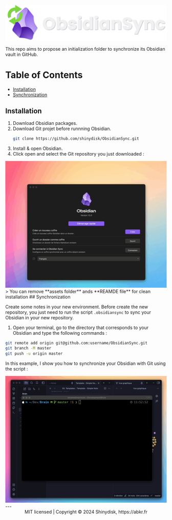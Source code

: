 <img src="./.assets/ObsidianSync.png">

This repo aims to propose an initialization folder to synchronize its Obsidian vault in GitHub.

# Table of Contents
- [Installation](#installation)
- [Synchronization](#synchronization)

## Installation

1. Download Obsidian packages.
2. Download Git projet before runnning Obsidian.
    ```bash
    git clone https://github.com/shinydisk/ObsidianSync.git
    ```
3. Install & open Obsidian.
4. Click open and select the Git repository you just downloaded :
<img src="./.assets/gifs/ObsidianSync.gif">
> You can remove **assets folder** ands **REAMDE file** for clean installation
## Synchronization

Create some notes in your new environment.
Before create the new repository, you just need to run the script ``.obsidiansync`` to sync your Obsidian in your new repository.

1. Open your terminal, go to the directory that corresponds to your Obsidian and type the following commands :
```bash
git remote add origin git@github.com:username/ObsidianSync.git
git branch -M master
git push -u origin master
```

In this example, I show you how to synchronize your Obsidian with Git using the script :

<img src="./.assets/gifs/ObsidianSyncSH.gif">
---
<div align="center">
  MIT licensed | Copyright © 2024 Shinydisk, https://abkr.fr
</div>
